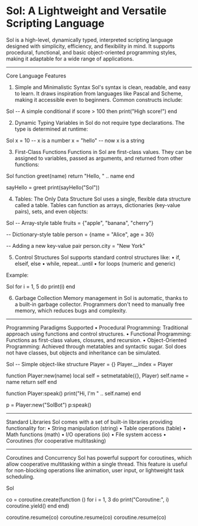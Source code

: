 # Sol: A Lightweight and Versatile Scripting Language
Sol is a high-level, dynamically typed, interpreted scripting language designed with simplicity, efficiency, and flexibility in mind. It supports procedural, functional, and basic object-oriented programming styles, making it adaptable for a wide range of applications.
________________________________________
Core Language Features
1. Simple and Minimalistic Syntax
Sol's syntax is clean, readable, and easy to learn. It draws inspiration from languages like Pascal and Scheme, making it accessible even to beginners. Common constructs include:

Sol
-- A simple conditional
if score > 100 then
  print("High score!")
end

2. Dynamic Typing
Variables in Sol do not require type declarations. The type is determined at runtime:

Sol
x = 10        -- x is a number
x = "hello"   -- now x is a string

3. First-Class Functions
Functions in Sol are first-class values. They can be assigned to variables, passed as arguments, and returned from other functions:


Sol
function greet(name)
  return "Hello, " .. name
end

sayHello = greet
print(sayHello("Sol"))


4. Tables: The Only Data Structure
Sol uses a single, flexible data structure called a table. Tables can function as arrays, dictionaries (key-value pairs), sets, and even objects:

Sol
-- Array-style table
fruits = {"apple", "banana", "cherry"}

-- Dictionary-style table
person = {name = "Alice", age = 30}

-- Adding a new key-value pair
person.city = "New York"

5. Control Structures
Sol supports standard control structures like:
•	if, elseif, else
•	while, repeat...until
•	for loops (numeric and generic)

Example:

Sol
for i = 1, 5 do
  print(i)
end

6. Garbage Collection
Memory management in Sol is automatic, thanks to a built-in garbage collector. Programmers don't need to manually free memory, which reduces bugs and complexity.
________________________________________
Programming Paradigms Supported
•	Procedural Programming: Traditional approach using functions and control structures.
•	Functional Programming: Functions as first-class values, closures, and recursion.
•	Object-Oriented Programming: Achieved through metatables and syntactic sugar. Sol does not have classes, but objects and inheritance can be simulated.

Sol
-- Simple object-like structure
Player = {}
Player.__index = Player

function Player:new(name)
  local self = setmetatable({}, Player)
  self.name = name
  return self
end

function Player:speak()
  print("Hi, I'm " .. self.name)
end

p = Player:new("SolBot")
p:speak()

________________________________________
Standard Libraries
Sol comes with a set of built-in libraries providing functionality for:
•	String manipulation (string)
•	Table operations (table)
•	Math functions (math)
•	I/O operations (io)
•	File system access
•	Coroutines (for cooperative multitasking)

________________________________________
Coroutines and Concurrency
Sol has powerful support for coroutines, which allow cooperative multitasking within a single thread. This feature is useful for non-blocking operations like animation, user input, or lightweight task scheduling.

Sol

co = coroutine.create(function ()
  for i = 1, 3 do
    print("Coroutine:", i)
    coroutine.yield()
  end
end)

coroutine.resume(co)
coroutine.resume(co)
coroutine.resume(co)
